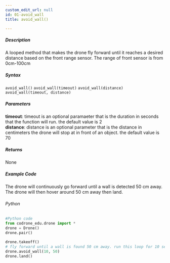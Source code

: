 ```yaml
---
custom_edit_url: null
id: 01-avoid_wall
title: avoid_wall()

---
```


##### Description

A looped method that makes the drone fly forward until it reaches a desired distance based on the front range sensor. The range of front sensor is from 0cm-100cm


##### Syntax
```avoid_wall()```
```avoid_wall(timeout)```
```avoid_wall(distance)```
```avoid_wall(timeout, distance)```

##### Parameters
**timeout**: timeout is an optional paramaeter that is the duration in seconds that the function will run. the default value is 2 <br />
**distance**: distance is an optional parameter that is the distance in centimeters the drone will stop at in front of an object. the default value is 70

##### Returns

None

##### Example Code
The drone will continuously go forward until a wall is detected 50 cm away. The drone will then hover around 50 cm away then land.
###### Python
```python
#Python code
from codrone_edu.drone import *
drone = Drone()
drone.pair()

drone.takeoff()
# fly forward until a wall is found 50 cm away. run this loop for 10 seconds.
drone.avoid_wall(10, 50)
drone.land()
```